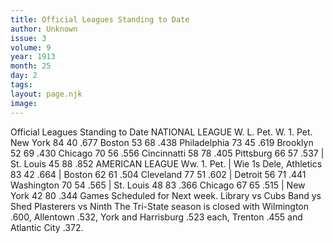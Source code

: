 ```yaml
---
title: Official Leagues Standing to Date
author: Unknown
issue: 3
volume: 9
year: 1913
month: 25
day: 2
tags:
layout: page.njk
image:
---
```

Official Leagues Standing to Date   NATIONAL LEAGUE    W. L. Pet. W. 1. Pet. New York 84 40 .677 Boston 53 68 .438 Philadelphia 73 45 .619 Brooklyn 52 69 .430 Chicago 70 56 .556 Cincinnatti 58 78 .405 Pittsburg 66 57 .537 | St. Louis 45 88 .852 AMERICAN LEAGUE Ww. 1. Pet. | Wie 1s Dele, Athletics 83 42 .664 | Boston 62 61 .504 Cleveland 77 51 .602 | Detroit 56 71 .441 Washington 70 54 .565 | St. Louis 48 83 .366 Chicago 67 65 .515 | New York 42 80 .344 Games Scheduled for Next week. Library vs Cubs Band ys Shed Plasterers vs Ninth The Tri-State season is closed with Wilmington .600, Allentown .532, York and Harrisburg .523 each, Trenton .455 and Atlantic City .372. 




